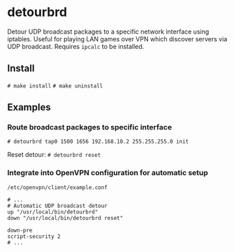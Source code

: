 # detourbrd
Detour UDP broadcast packages to a specific network interface using iptables. Useful for playing LAN games over VPN which discover servers via UDP broadcast. Requires ```ipcalc``` to be installed.

## Install
```# make install```
```# make uninstall```

## Examples
### Route broadcast packages to specific interface
```# detourbrd tap0 1500 1656 192.168.10.2 255.255.255.0 init```

Reset detour:
```# detourbrd reset```

### Integrate into OpenVPN configuration for automatic setup
```
/etc/openvpn/client/example.conf
```
```
# ...
# Automatic UDP broadcast detour
up "/usr/local/bin/detourbrd"
down "/usr/local/bin/detourbrd reset"

down-pre
script-security 2
# ...
```

